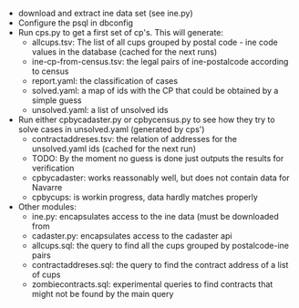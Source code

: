 - download and extract ine data set (see ine.py)
- Configure the psql in dbconfig
- Run cps.py to get a first set of cp's. This will generate:
	- allcups.tsv: The list of all cups grouped by postal code - ine code values in the database (cached for the next runs) 
	- ine-cp-from-census.tsv: the legal pairs of ine-postalcode according to census
	- report.yaml: the classification of cases
	- solved.yaml: a map of ids with the CP that could be obtained by a simple guess
	- unsolved.yaml: a list of unsolved ids 
- Run either cpbycadaster.py or cpbycensus.py to see how they try to solve cases in unsolved.yaml (generated by cps')
	- contractaddreses.tsv: the relation of addresses for the unsolved.yaml ids (cached for the next run)
	- TODO: By the moment no guess is done just outputs the results for verification
	- cpbycadaster: works reassonably well, but does not contain data for Navarre
	- cpbycups: is workin progress, data hardly matches properly
- Other modules:
	- ine.py: encapsulates access to the ine data (must be downloaded from 
	- cadaster.py: encapsulates access to the cadaster api
	- allcups.sql: the query to find all the cups grouped by postalcode-ine pairs
	- contractaddreses.sql: the query to find the contract address of a list of cups
	- zombiecontracts.sql: experimental queries to find contracts that might not be found by the main query



